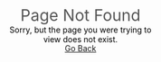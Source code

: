 <html lang="en">
<head>
    <meta charset="utf-8">
    <title>Page Not Found</title>
    <meta name="viewport" content="width=device-width, initial-scale=1">
    <style>
        * {
            line-height: 1.2;
            margin: 0;
        }
        html {
            color: black;
            display: table;
            font-family: sans-serif;
            height: 100%;
            text-align: center;
            width: 100%;
        }
        body {
            display: table-cell;
            vertical-align: middle;
            margin: 2em auto;
        }
        h1 {
            color: #555;
            font-size: 2em;
            font-weight: 400;
        }
        p {
            margin: 0 auto;
            width: 280px;
        }
        @media only screen and (max-width: 280px) {
            body, p {
                width: 95%;
            }
            h1 {
                font-size: 1.5em;
                margin: 0 0 0.3em;
            }
        }
    </style>
</head>
<body>
    <h1>Page Not Found</h1>
    <p>Sorry, but the page you were trying to view does not exist.</p>
    <a href="https://techcentreuk.github.io/JavascriptCalculator/" class="button">Go Back</a>
</body>
</html>
